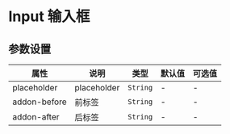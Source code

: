 # Input 输入框

<template>
    <div class="inputs">
        <coding
            title="标准"
            content="简单的输入框。"
            :code="code"
        >
            <y-input placeholder="asdf"></y-input>
        </coding>
        <coding
            title="大小"
            content="有三种大小，默认、lg、sm。"
            :code="code2"
        >
            <y-input placeholder="default"></y-input>
            <y-input placeholder="lg" size="lg"></y-input>
            <y-input placeholder="sm" size="sm"></y-input>
        </coding>
        <coding
            title="标签"
            content="用于配置一些固定组合。"
            :code="code"
        >
            <y-input placeholder="default" addon-before="asdf"></y-input>
            <y-input placeholder="default" addon-before="asdf" addon-after="asdf"></y-input>
        </coding>
    </div>
</template>
<script>
export default {
    data () {
        return {
            code: `<y-input placeholder="asdf"></y-input>`
        }
    }
}
</script>
<style lang="less">
.inputs {
    .y-input-wrapper {
        margin-bottom: 16px;
    }
}
</style>

## 参数设置

|     属性     |     说明    |   类型   | 默认值 | 可选值 |
| ------------ | ----------- | -------- | ------ | ------ |
| placeholder  | placeholder | `String` | -      | -      |
| addon-before | 前标签      | `String` | -      | -      |
| addon-after  | 后标签      | `String` | -      | -      |